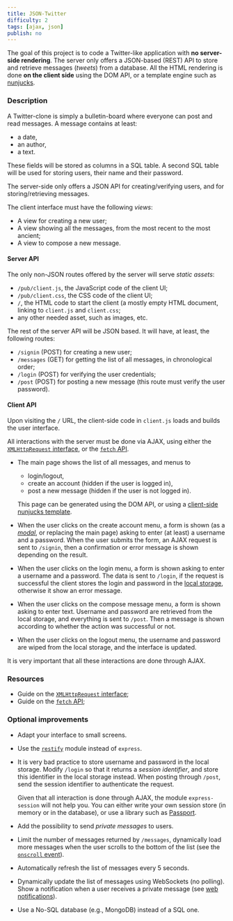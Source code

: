 ```yaml
---
title: JSON-Twitter
difficulty: 2
tags: [ajax, json]
publish: no
---
```


The goal of this project is to code a Twitter-like application with
**no server-side rendering**. The server only offers a JSON-based
(REST) API to store and retrieve messages (*tweets*) from a
database. All the HTML rendering is done **on the client side** using
the DOM API, or a template engine such as
[nunjucks](https://mozilla.github.io/nunjucks/).

### Description

A Twitter-clone is simply a bulletin-board where everyone can post and
read messages. A message contains at least:

- a date,
- an author,
- a text.

These fields will be stored as columns in a SQL table. A second SQL
table will be used for storing users, their name and their password.

The server-side only offers a JSON API for creating/verifying users,
and for storing/retrieving messages.

The client interface must have the following *views*:

- A view for creating a new user;
- A view showing all the messages, from the most recent to the most
  ancient;
- A view to compose a new message.


#### Server API

The only non-JSON routes offered by the server will serve *static
assets*:

- `/pub/client.js`, the JavaScript code of the client UI;
- `/pub/client.css`, the CSS code of the client UI;
- `/`, the HTML code to start the client (a mostly empty HTML
  document, linking to `client.js` and `client.css`;
- any other needed asset, such as images, etc.

The rest of the server API will be JSON based. It will have, at least,
the following routes:

- `/signin` (POST) for creating a new user;
- `/messages` (GET) for getting the list of all messages, in
  chronological order;
- `/login` (POST) for verifying the user credentials;
- `/post` (POST) for posting a new message (this route must verify the
  user password).

#### Client API

Upon visiting the `/` URL, the client-side code in `client.js` loads
and builds the user interface.

All interactions with the server must be done via AJAX, using either
the [`XMLHttpRequest`
interface](https://developer.mozilla.org/en-US/docs/Web/API/XMLHttpRequest/Using_XMLHttpRequest),
or the [`fetch`
API](https://developer.mozilla.org/en-US/docs/Web/API/Fetch_API).

- The main page shows the list of all messages, and menus to
  
  - login/logout,
  - create an account (hidden if the user is logged in),
  - post a new message (hidden if the user is not logged in).
  
  This page can be generated using the DOM API, or using a
  [client-side nunjucks
  template](https://mozilla.github.io/nunjucks/getting-started.html).

- When the user clicks on the create account menu, a form is shown (as
  a [*modal*](https://en.wikipedia.org/wiki/Modal_window), or
  replacing the main page) asking to enter (at least) a username and a
  password. When the user submits the form, an AJAX request is sent to
  `/signin`, then a confirmation or error message is shown depending
  on the result.
  
- When the user clicks on the login menu, a form is shown asking to
  enter a username and a password. The data is sent to `/login`, if
  the request is successful the client stores the login and password
  in the [local storage](lessons/etat), otherwise it show an error
  message.
  
- When the user clicks on the compose message menu, a form is shown
  asking to enter text. Username and password are retrieved from the
  local storage, and everything is sent to `/post`. Then a message is
  shown according to whether the action was successful or not.

- When the user clicks on the logout menu, the username and password
  are wiped from the local storage, and the interface is updated.

It is very important that all these interactions are done through
AJAX.

### Resources

- Guide on the [`XMLHttpRequest`
  interface](https://developer.mozilla.org/en-US/docs/Web/API/XMLHttpRequest/Using_XMLHttpRequest);
- Guide on the [`fetch`
  API](https://developer.mozilla.org/en-US/docs/Web/API/Fetch_API);


### Optional improvements

- Adapt your interface to small screens.

- Use the [`restify`](http://restify.com/) module instead of
  `express`.

- It is very bad practice to store username and password in the local
  storage. Modify `/login` so that it returns a *session identifier*,
  and store this identifier in the local storage instead. When posting
  through `/post`, send the session identifier to authenticate the
  request.
  
  Given that all interaction is done through AJAX, the module
  `express-session` will not help you. You can either write your own
  session store (in memory or in the database), or use a library such
  as [Passport](http://www.passportjs.org/).

- Add the possibility to send *private messages* to users.

- Limit the number of messages returned by `/messages`, dynamically
  load more messages when the user scrolls to the bottom of the list
  (see the [`onscroll`
  event](https://developer.mozilla.org/en-US/docs/Web/API/GlobalEventHandlers/onscroll)).

- Automatically refresh the list of messages every 5 seconds.

- Dynamically update the list of messages using WebSockets (no
  polling). Show a notification when a user receives a private message
  (see [web
  notifications](https://developer.mozilla.org/en-US/docs/Web/API/Notifications_API/Using_the_Notifications_API)).

- Use a No-SQL database (e.g., MongoDB) instead of a SQL one.
